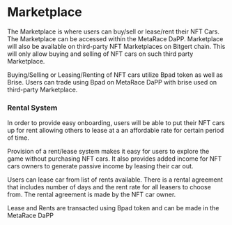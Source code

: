 # Marketplace

The Marketplace is where users can buy/sell or lease/rent their NFT Cars. The Marketplace can be accessed within the MetaRace DaPP. Marketplace will also be available on third-party NFT Marketplaces on Bitgert chain. This will only allow buying and selling of NFT cars on such third party Marketplace.

Buying/Selling or Leasing/Renting of NFT cars utilize Bpad token as well as Brise. Users can trade using Bpad on MetaRace DaPP with brise used on third-party Marketplace.

### Rental System

In order to provide easy onboarding, users will be able to put their NFT cars up for rent allowing others to lease at a an affordable rate for certain period of time.

Provision of a rent/lease system makes it easy for users to explore the game without purchasing NFT cars. It also provides added income for NFT cars owners to generate passive income by leasing their car out.

Users can lease car from list of rents available. There is a rental agreement that includes number of days and the rent rate for all leasers to choose from. The rental agreement is made by the NFT car owner.

Lease and Rents are transacted using Bpad token and can be made in the MetaRace DaPP
